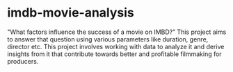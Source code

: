 # imdb-movie-analysis
"What factors influence the success of a  movie on IMBD?” This project aims to answer that question using  various parameters like duration, genre, director etc.    This project involves working with data to analyze it and derive  insights from it that contribute towards better and profitable  filmmaking for producers. 
